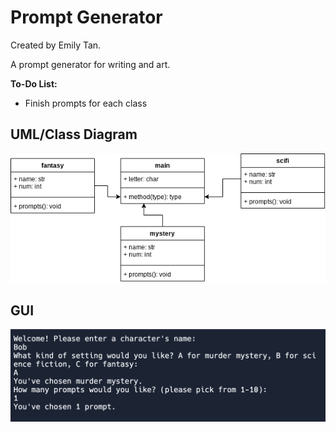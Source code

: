 # Prompt Generator
Created by Emily Tan.

A prompt generator for writing and art.

**To-Do List:**
- Finish prompts for each class

## UML/Class Diagram
![UML](https://github.com/emmitan/IndividualProject/blob/main/images/UML.png?raw=true)
## GUI
![GUI](https://github.com/emmitan/IndividualProject/blob/main/images/GUI.png?raw=true)
